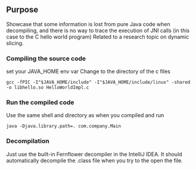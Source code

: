 ## Purpose
Showcase that some information is lost from pure Java code when decompiling, and there is no way to trace the execution of JNI calls (in this case to the C hello world program)
Related to a research topic on dynamic slicing.

### Compiling the source code
set your JAVA_HOME env var
Change to the directory of the c files
```
gcc -fPIC -I"$JAVA_HOME/include" -I"$JAVA_HOME/include/linux" -shared -o libhello.so HelloWorldImpl.c
```

### Run the compiled code
Use the same shell and directory as when you compiled and run
```
java -Djava.library.path=. com.company.Main
```

### Decompilation
Just use the built-in Fernflower decompiler in the IntelliJ IDEA. It should automatically decompile the .class file when you try to the open the file.
